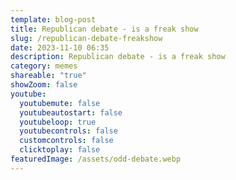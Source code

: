 ```yaml
---
template: blog-post
title: Republican debate - is a freak show
slug: /republican-debate-freakshow
date: 2023-11-10 06:35
description: Republican debate - is a freak show
category: memes
shareable: "true"
showZoom: false
youtube:
  youtubemute: false
  youtubeautostart: false
  youtubeloop: true
  youtubecontrols: false
  customcontrols: false
  clicktoplay: false
featuredImage: /assets/odd-debate.webp
---
```

